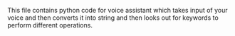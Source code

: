 This file contains python code for voice assistant which takes input of your voice and then converts it into string and then looks out for keywords to perform different operations.
